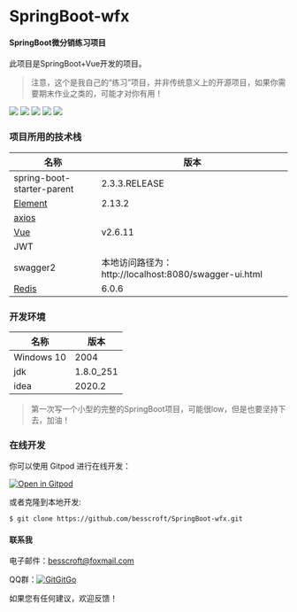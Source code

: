 # SpringBoot-wfx
#### SpringBoot微分销练习项目

此项目是SpringBoot+Vue开发的项目。

> 注意，这个是我自己的“练习”项目，并非传统意义上的开源项目，如果你需要期末作业之类的，可能才对你有用！

[![](https://img.shields.io/badge/%E5%BC%80%E5%8F%91%E8%BF%9B%E5%BA%A6-%E5%BC%80%E5%8F%91%E4%B8%AD-brightgreen?style=flat-square)]() [![](https://img.shields.io/badge/license-MIT-green?style=flat-square)](https://github.com/besscroft/SpringBoot-wfx/blob/master/LICENSE) [![](https://img.shields.io/badge/%E5%8D%9A%E5%AE%A2-%E6%AC%A2%E8%BF%8E%E8%AE%BF%E9%97%AE-orange.svg?style=flat-square)](https://52bess.com/) [![](https://img.shields.io/badge/%E5%BE%AE%E4%BF%A1%E5%85%AC%E4%BC%97%E5%8F%B7-%E7%88%AA%E5%93%87%E6%B4%BE%E7%94%9F-lightgrey.svg?style=flat-square)]() [![](https://img.shields.io/badge/release-v1.0.0-orange?style=flat-square)]()

### 项目所用的技术栈

| 名称                                                         | 版本                                                  |
| ------------------------------------------------------------ | ----------------------------------------------------- |
| spring-boot-starter-parent                                   | 2.3.3.RELEASE                                         |
| [Element](https://element.eleme.cn/#/zh-CN/component/installation) | 2.13.2                                                |
| [axios](http://axios-js.com/zh-cn/docs/index.html)           |                                                       |
| [Vue](https://cn.vuejs.org/v2/guide/)                        | v2.6.11                                               |
| JWT                                                          |                                                       |
| swagger2                                                     | 本地访问路径为：http://localhost:8080/swagger-ui.html |
| [Redis](http://www.redis.cn/)                                | 6.0.6                                                 |


### 开发环境

| 名称       | 版本      |
| ---------- | --------- |
| Windows 10 | 2004      |
| jdk        | 1.8.0_251 |
| idea       | 2020.2    |

> 第一次写一个小型的完整的SpringBoot项目，可能很low，但是也要坚持下去，加油！

### 在线开发
你可以使用 Gitpod 进行在线开发：
<p><a href="https://gitpod.io/#https://github.com/besscroft/SpringBoot-wfx" rel="nofollow"><img src="https://camo.githubusercontent.com/1eb1ddfea6092593649f0117f7262ffa8fbd3017/68747470733a2f2f676974706f642e696f2f627574746f6e2f6f70656e2d696e2d676974706f642e737667" alt="Open in Gitpod" data-canonical-src="https://gitpod.io/button/open-in-gitpod.svg" style="max-width:100%;"></a></p>

或者克隆到本地开发:

```
$ git clone https://github.com/besscroft/SpringBoot-wfx.git
```

#### 联系我

电子邮件：besscroft@foxmail.com

QQ群：<a target="_blank" href="https://qm.qq.com/cgi-bin/qm/qr?k=QGRHYDL2XE46mQMgl54WtIUl5pSuHVKP&jump_from=webapi"><img border="0" src="//pub.idqqimg.com/wpa/images/group.png" alt="GitGitGo" title="GitGitGo"></a>

如果您有任何建议，欢迎反馈！
